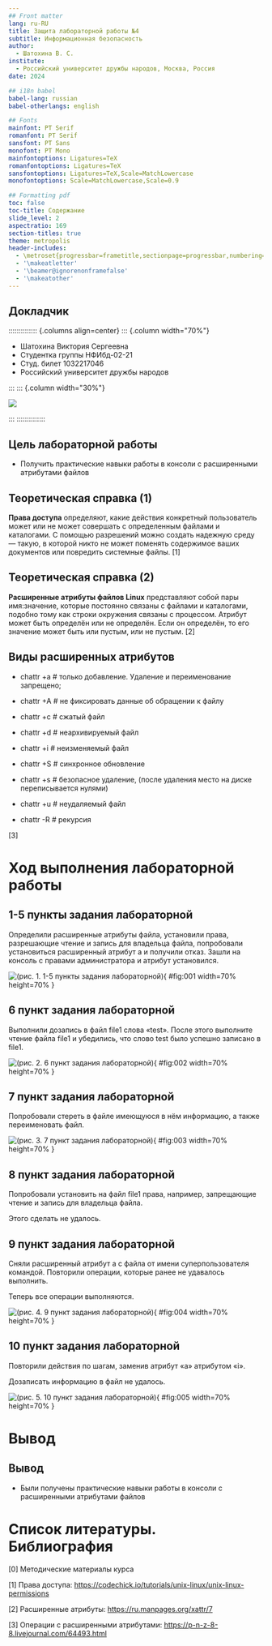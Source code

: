 ```yaml
---
## Front matter
lang: ru-RU
title: Защита лабораторной работы №4
subtitle: Информационная безопасность
author:
  - Шатохина В. С.
institute:
  - Российский университет дружбы народов, Москва, Россия
date: 2024

## i18n babel
babel-lang: russian
babel-otherlangs: english

## Fonts
mainfont: PT Serif
romanfont: PT Serif
sansfont: PT Sans
monofont: PT Mono
mainfontoptions: Ligatures=TeX
romanfontoptions: Ligatures=TeX
sansfontoptions: Ligatures=TeX,Scale=MatchLowercase
monofontoptions: Scale=MatchLowercase,Scale=0.9

## Formatting pdf
toc: false
toc-title: Содержание
slide_level: 2
aspectratio: 169
section-titles: true
theme: metropolis
header-includes:
  - \metroset{progressbar=frametitle,sectionpage=progressbar,numbering=fraction}
  - '\makeatletter'
  - '\beamer@ignorenonframefalse'
  - '\makeatother'
---
```


## Докладчик

:::::::::::::: {.columns align=center}
::: {.column width="70%"}

  * Шатохина Виктория Сергеевна
  * Студентка группы НФИбд-02-21
  * Студ. билет 1032217046
  * Российский университет дружбы народов

:::
::: {.column width="30%"}

![](./image/0.jpg)

:::
::::::::::::::


## Цель лабораторной работы

- Получить практические навыки работы в консоли с расширенными атрибутами файлов

## Теоретическая справка (1)

**Права доступа** определяют, какие действия конкретный пользователь может или не может совершать с определенным файлами и каталогами. С помощью разрешений можно создать надежную среду — такую, в которой никто не может поменять содержимое ваших документов или повредить системные файлы. [1]

## Теоретическая справка (2)

**Расширенные атрибуты файлов Linux** представляют собой пары имя:значение, которые постоянно связаны с файлами и каталогами, подобно тому как строки окружения связаны с процессом. Атрибут может быть определён или не определён. Если он определён, то его значение может быть или пустым, или не пустым. [2]

## Виды расширенных атрибутов

- chattr +a # только добавление. Удаление и переименование запрещено;

- chattr +A # не фиксировать данные об обращении к файлу

- chattr +c # сжатый файл

- chattr +d # неархивируемый файл

- chattr +i # неизменяемый файл

- chattr +S # синхронное обновление

- chattr +s # безопасное удаление, (после удаления место на диске переписывается нулями)

- chattr +u # неудаляемый файл

- chattr -R # рекурсия

[3]

# Ход выполнения лабораторной работы

## 1-5 пункты задания лабораторной 

Определили расширенные атрибуты файла, установили права, разрешающие чтение и запись для владельца файла, попробовали установиться расширенный атрибут а и получили отказ.
Зашли на консоль с правами администратора и атрибут установился.

![(рис. 1. 1-5 пункты задания лабораторной)](image/image1.PNG){ #fig:001 width=70% height=70% }

## 6 пункт задания лабораторной

Выполнили дозапись в файл file1 слова «test».
После этого выполните чтение файла file1 и убедились, что слово test было успешно записано в file1.

![(рис. 2. 6 пункт задания лабораторной)](image/image2.PNG){ #fig:002 width=70% height=70% }

## 7 пункт задания лабораторной

Попробовали стереть в файле имеющуюся в нём информацию, а также переименовать файл.

![(рис. 3. 7 пункт задания лабораторной)](image/image3.PNG){ #fig:003 width=70% height=70% }

## 8 пункт задания лабораторной

Попробовали установить на файл file1 права, например, запрещающие чтение и запись для владельца файла. 

Этого сделать не удалось.

## 9 пункт задания лабораторной

Сняли расширенный атрибут a с файла от имени суперпользователя командой.
Повторили операции, которые ранее не удавалось выполнить. 

Теперь все операции выполняются.

![(рис. 4. 9 пункт задания лабораторной)](image/image4.PNG){ #fig:004 width=70% height=70% }

## 10 пункт задания лабораторной

Повторили действия по шагам, заменив атрибут «a» атрибутом «i».

Дозаписать информацию в файл не удалось.

![(рис. 5. 10 пункт задания лабораторной)](image/image5.PNG){ #fig:005 width=70% height=70% }


# Вывод

## Вывод

- Были получены практические навыки работы в консоли с расширенными атрибутами файлов

# Список литературы. Библиография

[0] Методические материалы курса

[1] Права доступа: https://codechick.io/tutorials/unix-linux/unix-linux-permissions

[2] Расширенные атрибуты: https://ru.manpages.org/xattr/7

[3] Операции с расширенными атрибутами: https://p-n-z-8-8.livejournal.com/64493.html
